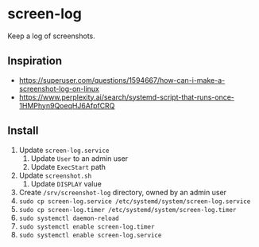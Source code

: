 # screen-log

Keep a log of screenshots.

## Inspiration

- https://superuser.com/questions/1594667/how-can-i-make-a-screenshot-log-on-linux
- https://www.perplexity.ai/search/systemd-script-that-runs-once-1HMPhyn9QoeqHJ6AfpfCRQ

## Install
1. Update `screen-log.service`
   1. Update `User` to an admin user
   2. Update `ExecStart` path
2. Update `screenshot.sh`
   1. Update `DISPLAY` value
3. Create `/srv/screenshot-log` directory, owned by an admin user
4. `sudo cp screen-log.service /etc/systemd/system/screen-log.service`
5. `sudo cp screen-log.timer /etc/systemd/system/screen-log.timer`
6. `sudo systemctl daemon-reload`
7. `sudo systemctl enable screen-log.timer`
8. `sudo systemctl enable screen-log.service`
